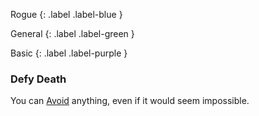 Rogue
{: .label .label-blue }

General
{: .label .label-green }

Basic
{: .label .label-purple }
### Defy Death

You can [Avoid](Core/Reacting#Avoid) anything, even if it would seem impossible.